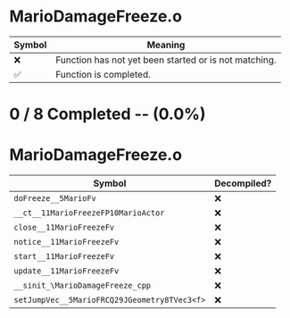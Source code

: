 # MarioDamageFreeze.o
| Symbol | Meaning 
| ------------- | ------------- 
| :x: | Function has not yet been started or is not matching. 
| :white_check_mark: | Function is completed. 


# 0 / 8 Completed -- (0.0%)
# MarioDamageFreeze.o
| Symbol | Decompiled? |
| ------------- | ------------- |
| `doFreeze__5MarioFv` | :x: |
| `__ct__11MarioFreezeFP10MarioActor` | :x: |
| `close__11MarioFreezeFv` | :x: |
| `notice__11MarioFreezeFv` | :x: |
| `start__11MarioFreezeFv` | :x: |
| `update__11MarioFreezeFv` | :x: |
| `__sinit_\MarioDamageFreeze_cpp` | :x: |
| `setJumpVec__5MarioFRCQ29JGeometry8TVec3<f>` | :x: |
